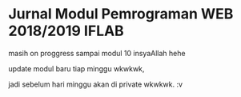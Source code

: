 # Jurnal Modul Pemrograman WEB 2018/2019 IFLAB
 
masih on proggress sampai modul 10 insyaAllah hehe

update modul baru tiap minggu wkwkwk,

jadi sebelum hari minggu akan di private wkwkwk. :v
